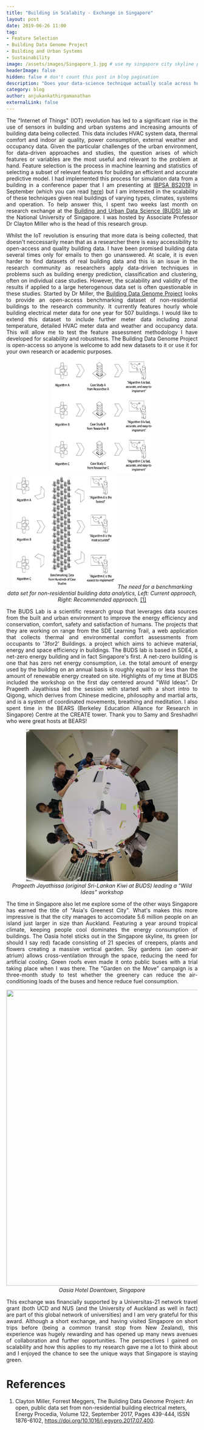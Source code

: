 ```yaml
---
title: "Building in Scalabity - Exchange in Singapore"
layout: post
date: 2019-06-26 11:00
tag: 
- Feature Selection
- Building Data Genome Project
- Building and Urban Systems
- Sustainability
image: /assets/images/Singapore_1.jpg # use my singapore city skyline picture
headerImage: false
hidden: false # don't count this post in blog pagination
description: "Does your data-science technique actually scale across hundreds of buildings? The need for a open benchmarking dataset for buildings."
category: blog
author: anjukankathirgamanathan
externalLink: false
---
```

<div style="text-align: justify">


<p> The "Internet of Things" (IOT) revolution has led to a significant rise in the use of sensors in building and urban systems and increasing amounts of building 
data being collected. This data includes HVAC system data, thermal comfort and indoor air quality, power consumption, external weather and occupancy data. 
Given the particular challenges of the urban environment, for data-driven approaches and studies, the question arises of which features or variables are 
the most useful and relevant to the problem at hand. Feature selection is the process in machine learning and statistics of selecting a subset of relevant 
features for building an efficient and accurate predictive model. I had implemented this process for simulation data from a building in a conference paper that I am presenting at 
<a href="http://buildingsimulation2019.org/">IBPSA BS2019</a> in September (which you can read <a href="/assets/documents/C2.pdf">here</a>) but I am interested in the 
scalability of these techniques given real buildings of varying types, climates, systems and operation. To help answer this, I spent two weeks last month on research exchange at the  
 <a href="http://www.budslab.org/">Building and Urban Data Science (BUDS) lab</a> at the National University of Singapore. I was hosted by Associate 
 Professor Dr Clayton Miller who is the head of this research group. </p>

<p> Whilst the IoT revolution is ensuring that more data is being collected, that doesn't neccessarily mean that as a researcher there is easy accessibility 
to open-access and quality building data. I have been promised building data several times only for emails to then go unanswered. At scale, it is even harder 
to find datasets of real building data and this is an issue in the research community as researchers apply data-driven techniques in problems such as building 
energy prediction, classification and clustering, often on individual case studies. However, the scalability and validity of the results if applied to a 
large heterogenous data set is often questionable in these studies. Started by Dr Miller, the <a href="https://github.com/buds-lab/the-building-data-genome-project">
Building Data Genome Project</a> looks to provide an open-access benchmarking dataset of non-residential buildings to the research community. It currently features 
hourly whole building electrical meter data for one year for 507 buildings. I would like to extend this dataset to include further meter data including zonal temperature, 
detailed HVAC meter data and weather and occupancy data. This will allow me to test the feature assessment methodology I have developed for scalability and robustness. 
The Building Data Genome Project is open-access so anyone is welcome to add new datasets to it or use it for your own research or academic purposes. </p>

</div>

<div style="text-align: center">

<img src="/assets/images/Oldway.png" width="275" height="300" />
<img src="/assets/images/Newway.png" width="275" height="300" />
<em>The need for a benchmarking data set for non-residential building data analytics, Left: Current approach, Right: Recommended approach.</em> <a href="https://github.com/buds-lab/the-building-data-genome-project">[1]</a>

</div>

<div style="text-align: justify">

<p> The BUDS Lab is a scientific research group that leverages data sources from the built and urban environment to improve the energy efficiency and 
conservation, comfort, safety and satisfaction of humans. The projects that they are working on range from the SDE Learning Trail, a web application that 
collects thermal and environmental comfort assessments from occupants to '3for2' Buildings. a project which aims to achieve material, energy and space efficiency 
in buildings. The BUDS lab is based in SDE4, a net-zero energy building and in fact Singapore's first.
 A net-zero building is one that has zero net energy consumption, i.e. the total amount of energy used by the building on an annual basis is roughly equal to or less
 than the amount of renewable energy created on site. Highlights of my time at BUDS included the workshop on the first day centered around "Wild Ideas". Dr Prageeth 
 Jayathissa led the session with started with a short intro to Qigong, which derives from Chinese medicine, philosophy and martial arts, and is a system of 
 coordinated movements, breathing and meditation. I also spent time in the BEARS (Berkeley Education Alliance for Research in Singapore) Centre at the CREATE 
 tower. Thank you to Samy and Sreshadhri who were great hosts at BEARS!</p>

</div>

<div style="text-align: center">

<img src="/assets/images/Singapore_3.jpg" width="400" height="400" />
<br>
<em>Prageeth Jayathissa (original Sri-Lankan Kiwi at BUDS) leading a "Wild Ideas" workshop</em>

</div>

<div style="text-align: justify">

<p> The time in Singapore also let me explore some of the other ways Singapore has earned the title of "Asia's Greenest City". What's makes this more impressive is that 
the city manages to accomodate 5.6 million people on an island just larger in size than Auckland. Featuring a year around tropical climate, 
keeping people cool dominates the energy consumption of buildings. The Oasia hotel sticks out in the Singapore skyline, its green (or should I say red) facade consisting
of 21 species of creepers, plants and flowers creating a massive vertical garden. Sky gardens (an open-air atrium) allows cross-ventilation through the space,
 reducing the need for artificial cooling. Green roofs even made it onto public buses with a trial taking place when I was there. The "Garden on the Move" campaign is a 
 three-month study to test whether the greenery can reduce the air-conditioning loads of the buses and hence reduce fuel consumption. </p>

</div>
<div style="text-align: center">
<img src="/assets/images/Singapore_2.jpg" width="1040" height="780" />
<em>Oasia Hotel Downtown, Singapore</em>
</div>

<div style="text-align: justify">

<p> This exchange was financially supported by a Universitas-21 network travel grant (both UCD and NUS (and the University of Auckland as well in fact) are part of 
this global network of universities) and I am very grateful for this award. Although a short exchange, and having visited Singapore on short trips before (being a common 
transit stop from New Zealand), this experience was hugely rewarding and has opened up many news avenues of collaboration and further opportunities. The perspectives I 
gained on scalability and how this applies to my research gave me a lot to think about and I enjoyed the chance to see the unique ways that Singapore is staying green. </p>

</div>

# References

1. Clayton Miller, Forrest Meggers, The Building Data Genome Project: An open, public data set from non-residential building electrical meters, Energy Procedia, Volume 122, 
September 2017, Pages 439-444, ISSN 1876-6102, https://doi.org/10.1016/j.egypro.2017.07.400.